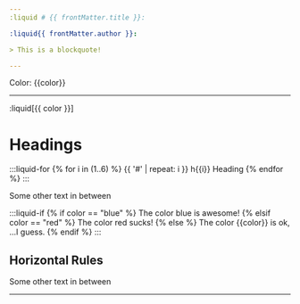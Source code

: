 ```yaml
---
:liquid # {{ frontMatter.title }}:

:liquid{{ frontMatter.author }}:

> This is a blockquote!

---
```


  <p>Color: {{color}}</p>
  
***

:liquid[{{ color  }}]

# Headings

:::liquid-for
{% for i in (1..6) %}
{{ '#' | repeat: i }} h{{i}} Heading
{% endfor %}
:::

Some other text in between

:::liquid-if
{% if color == "blue" %}
  The color blue is awesome!
{% elsif color == "red" %}
  The color red sucks!
{% else %}
  The color {{color}} is ok, ...I guess.
{% endif %}
:::

## Horizontal Rules

Some other text in between

---
